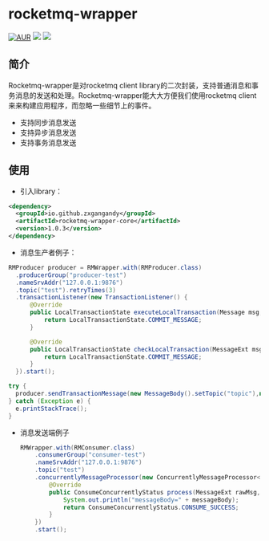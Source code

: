 # rocketmq-wrapper

[![AUR](https://img.shields.io/badge/license-Apache%20License%202.0-blue.svg)](https://github.com/zxgangandy/pigeon-rpc/blob/master/LICENSE)
[![](https://img.shields.io/badge/Author-zxgangandy-orange.svg)](https://github.com/zxgangandy/pigeon-rpc)
[![](https://img.shields.io/badge/version-1.0.3-brightgreen.svg)](https://github.com/zxgangandy/pigeon-rpc)

## 简介
Rocketmq-wrapper是对rocketmq client library的二次封装，支持普通消息和事务消息的发送和处理。Rocketmq-wrapper能大大方便我们使用rocketmq client来来构建应用程序，而忽略一些细节上的事件。

- 支持同步消息发送
- 支持异步消息发送
- 支持事务消息发送

## 使用
  - 引入library：
  
  ``` xml
  <dependency>
    <groupId>io.github.zxgangandy</groupId>
    <artifactId>rocketmq-wrapper-core</artifactId>
    <version>1.0.3</version>
  </dependency>
  ```
     
  - 消息生产者例子：
  
  ``` java
  RMProducer producer = RMWrapper.with(RMProducer.class)
    .producerGroup("producer-test")
    .nameSrvAddr("127.0.0.1:9876")
    .topic("test").retryTimes(3)
    .transactionListener(new TransactionListener() {
        @Override
        public LocalTransactionState executeLocalTransaction(Message msg, Object arg) {
            return LocalTransactionState.COMMIT_MESSAGE;
        }
  
        @Override
        public LocalTransactionState checkLocalTransaction(MessageExt msg) {
            return LocalTransactionState.COMMIT_MESSAGE;
        }
    }).start();
  
  try {
    producer.sendTransactionMessage(new MessageBody().setTopic("topic"),null);
  } catch (Exception e) {
    e.printStackTrace();
  }
  
  ```
  - 消息发送端例子
  
    ``` java
    RMWrapper.with(RMConsumer.class)
        .consumerGroup("consumer-test")
        .nameSrvAddr("127.0.0.1:9876")
        .topic("test")
        .concurrentlyMessageProcessor(new ConcurrentlyMessageProcessor<MessageBody>() {
            @Override
            public ConsumeConcurrentlyStatus process(MessageExt rawMsg, MessageBody messageBody) {
                System.out.println("messageBody=" + messageBody);
                return ConsumeConcurrentlyStatus.CONSUME_SUCCESS;
            }
        })
        .start();
    
    ```
